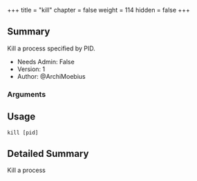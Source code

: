 +++
title = "kill"
chapter = false
weight = 114
hidden = false
+++

## Summary
Kill a process specified by PID.
  
- Needs Admin: False  
- Version: 1  
- Author: @ArchiMoebius  

### Arguments

## Usage

```
kill [pid]
```


## Detailed Summary

Kill a process
